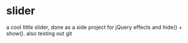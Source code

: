 # slider
a cool little slider, done as a side project for jQuery effects and hide() + show(). also testing out git
